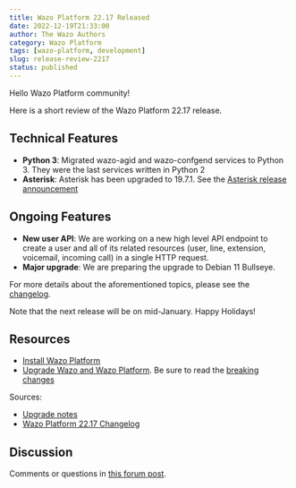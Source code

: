 ```yaml
---
title: Wazo Platform 22.17 Released
date: 2022-12-19T21:33:00
author: The Wazo Authors
category: Wazo Platform
tags: [wazo-platform, development]
slug: release-review-2217
status: published
---
```


Hello Wazo Platform community!

Here is a short review of the Wazo Platform 22.17 release.

## Technical Features

- **Python 3**: Migrated wazo-agid and wazo-confgend services to Python 3. They were the last services written in Python 2
- **Asterisk**: Asterisk has been upgraded to 19.7.1. See the [Asterisk release announcement](https://www.asterisk.org/asterisk-news/asterisk-19-7-1-now-available-security-release/)

## Ongoing Features

- **New user API**: We are working on a new high level API endpoint to create a user and all of its related resources (user, line, extension, voicemail, incoming call) in a single HTTP request.
- **Major upgrade**: We are preparing the upgrade to Debian 11 Bullseye.

For more details about the aforementioned topics, please see the [changelog](https://wazo-dev.atlassian.net/issues/?jql=project%3DWAZO%20AND%20fixVersion%3D22.17).

Note that the next release will be on mid-January. Happy Holidays!

## Resources

- [Install Wazo Platform](/use-cases)
- [Upgrade Wazo and Wazo Platform](/uc-doc/upgrade/). Be sure to read the
  [breaking changes](/uc-doc/upgrade/upgrade_notes#22-17)

Sources:

- [Upgrade notes](/uc-doc/upgrade/upgrade_notes#22-17)
- [Wazo Platform 22.17 Changelog](https://wazo-dev.atlassian.net/issues/?jql=project%3DWAZO%20AND%20fixVersion%3D22.17)

## Discussion

Comments or questions in
[this forum post](https://wazo-platform.discourse.group/t/blog-wazo-platform-22-17-released).
